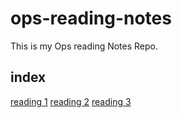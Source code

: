# ops-reading-notes
This is my Ops reading Notes Repo.

## index
[reading 1](./reading1.md)
[reading 2](./reading2.md)
[reading 3](./reading3.md)
